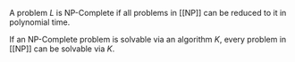 A problem $L$ is NP-Complete if all problems in [[NP]] can be reduced to it in polynomial time.

If an NP-Complete problem is solvable via an algorithm $K$, every problem in [[NP]] can be solvable via $K$.

